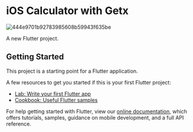 # iOS Calculator with Getx
![444e9701b92783985608b59943f635be](https://user-images.githubusercontent.com/22060566/137490823-90fc8caf-14b0-4837-8d94-78f570b2aea5.png)

A new Flutter project.

## Getting Started

This project is a starting point for a Flutter application.

A few resources to get you started if this is your first Flutter project:

- [Lab: Write your first Flutter app](https://flutter.dev/docs/get-started/codelab)
- [Cookbook: Useful Flutter samples](https://flutter.dev/docs/cookbook)

For help getting started with Flutter, view our
[online documentation](https://flutter.dev/docs), which offers tutorials,
samples, guidance on mobile development, and a full API reference.
